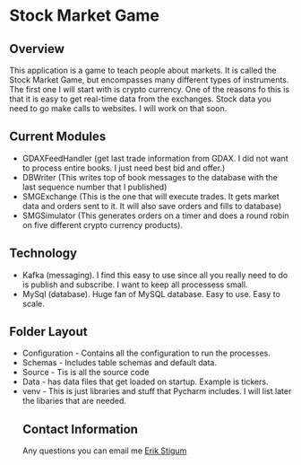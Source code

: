 <h1>Stock Market Game</h1><h2>Overview</h2>This application is a game to teach people about markets.  It is called the Stock Market Game, but encompasses many different types of instruments.  The first one I will start with is crypto currency.  One of the reasons fo this is that it is easy to get real-time data from the exchanges.  Stock data you need to go make calls to websites.  I will work on that soon. <h2>Current Modules</h2>  <ul><li>GDAXFeedHandler (get last trade information from GDAX.  I did not want to process entire books.  I just need best bid and offer.)</li> 
<li>DBWriter (This writes top of book messages to the database with the last sequence number that I published)</li><li>SMGExchange (This is the one that will execute trades.  It gets market data and  orders sent to it.  It will also save orders and fills to database)</li><li>SMGSimulator (This generates orders on a timer and does a round robin on five different crypto currency products).</li></ul><h2>Technology</h2><ul><li>Kafka (messaging). I find this easy to use since all you really need to do is publish and subscribe.  I want to keep all processess small.</li><li>MySql (database).  Huge fan of MySQL database.  Easy to use.  Easy to scale.</li></ul><h2>Folder Layout</h2><ul><li>Configuration - Contains all the configuration to run the processes.</li><li>Schemas - Includes table schemas and default data.</li><li>Source - Tis is all the source code</li><li>Data - has data files that get loaded on startup.  Example is tickers.</li><li>venv - This is just libraries and stuff  that Pycharm includes.  I will list later the libaries that are needed.</li</ul><h2>Contact Information</h2> Any questions you can email me <a href="mailto:estigum@gmail.com">Erik Stigum